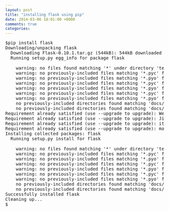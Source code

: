 ```yaml
---
layout: post
title: "installing flask using pip"
date: 2014-03-06 18:01:00 +0000
comments: true
categories: 
---
```

<pre>
$pip install flask
Downloading/unpacking flask
  Downloading Flask-0.10.1.tar.gz (544kB): 544kB downloaded
  Running setup.py egg_info for package flask
    
    warning: no files found matching '*' under directory 'tests'
    warning: no previously-included files matching '*.pyc' found under directory 'docs'
    warning: no previously-included files matching '*.pyo' found under directory 'docs'
    warning: no previously-included files matching '*.pyc' found under directory 'tests'
    warning: no previously-included files matching '*.pyo' found under directory 'tests'
    warning: no previously-included files matching '*.pyc' found under directory 'examples'
    warning: no previously-included files matching '*.pyo' found under directory 'examples'
    no previously-included directories found matching 'docs/_build'
    no previously-included directories found matching 'docs/_themes/.git'
Requirement already satisfied (use --upgrade to upgrade): Werkzeug>=0.7 in /usr/local/lib/python2.7/dist-packages (from flask)
Requirement already satisfied (use --upgrade to upgrade): Jinja2>=2.4 in /usr/local/lib/python2.7/dist-packages (from flask)
Requirement already satisfied (use --upgrade to upgrade): itsdangerous>=0.21 in /usr/local/lib/python2.7/dist-packages (from flask)
Requirement already satisfied (use --upgrade to upgrade): markupsafe in /usr/local/lib/python2.7/dist-packages (from Jinja2>=2.4->flask)
Installing collected packages: flask
  Running setup.py install for flask
    
    warning: no files found matching '*' under directory 'tests'
    warning: no previously-included files matching '*.pyc' found under directory 'docs'
    warning: no previously-included files matching '*.pyo' found under directory 'docs'
    warning: no previously-included files matching '*.pyc' found under directory 'tests'
    warning: no previously-included files matching '*.pyo' found under directory 'tests'
    warning: no previously-included files matching '*.pyc' found under directory 'examples'
    warning: no previously-included files matching '*.pyo' found under directory 'examples'
    no previously-included directories found matching 'docs/_build'
    no previously-included directories found matching 'docs/_themes/.git'
Successfully installed flask
Cleaning up...
$

</pre>
